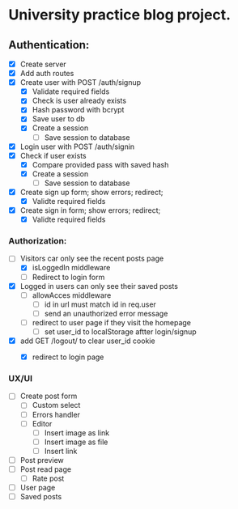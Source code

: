 # University practice blog project.

## Authentication:
* [x] Create server
* [x] Add auth routes
* [x] Create user with POST /auth/signup
  * [x] Validate required fields
  * [x] Check is user already exists
  * [x] Hash password with bcrypt
  * [x] Save user to db
  * [x] Create a session
    * [ ] Save session to database
 * [x] Login user with POST /auth/signin
  * [x] Check if user exists
    * [x] Compare provided pass with saved hash
    * [x] Create a session
      * [ ] Save session to database
* [x] Create sign up form; show errors; redirect;
  * [x] Validte required fields
* [x] Create sign in form; show errors; redirect;
  * [x] Validte required fields

### Authorization: 
* [ ] Visitors car only see the recent posts page
  * [x] isLoggedIn middleware
  * [ ] Redirect to login form
* [x] Logged in users can only see their saved posts
  * [ ] allowAcces middleware
    * [ ] id in url must match id in req.user
    * [ ] send an unauthorized error message
  * [ ] redirect to user page if they visit the homepage
    * [ ] set user_id to localStorage aftter login/signup
* [x] add GET /logout/ to clear user_id cookie
  * [x] redirect to login page  


### UX/UI
* [ ] Create post form
  * [ ] Custom select
  * [ ] Errors handler
  * [ ] Editor
    * [ ] Insert image as link
    * [ ] Insert image as file
    * [ ] Insert link

* [ ] Post preview
* [ ] Post read page
  * [ ] Rate post
* [ ] User page
* [ ] Saved posts
